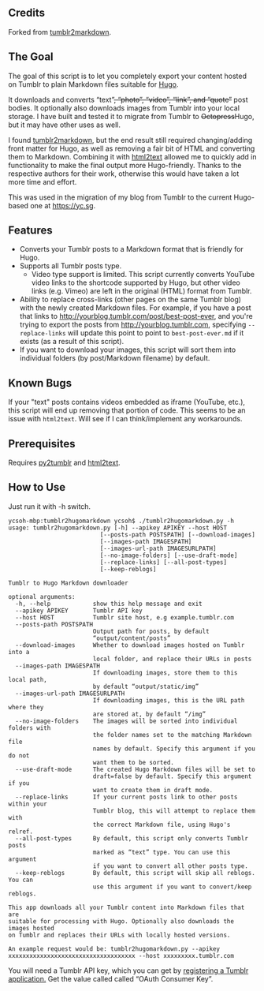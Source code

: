 ## Credits
Forked from [tumblr2markdown](https://github.com/jaanus/tumblr2markdown).

## The Goal
The goal of this script is to let you completely export your content hosted on Tumblr to plain Markdown files suitable for [Hugo](https://gohugo.io).

It downloads and converts “text”~~, “photo”, “video”, “link”, and “quote”~~ post bodies. It optionally also downloads images from Tumblr into your local storage. I have built and tested it to migrate from Tumblr to ~~Octopress~~Hugo, but it may have other uses as well.

I found [tumblr2markdown](https://github.com/jaanus/tumblr2markdown), but the end result still required changing/adding front matter for Hugo, as well as removing a fair bit of HTML and converting them to Markdown. Combining it with [html2text](https://github.com/Alir3z4/html2text) allowed me to quickly add in functionality to make the final output more Hugo-friendly. Thanks to the respective authors for their work, otherwise this would have taken a lot more time and effort.

This was used in the migration of my blog from Tumblr to the current Hugo-based one at https://yc.sg.

## Features
* Converts your Tumblr posts to a Markdown format that is friendly for Hugo.
* Supports all Tumblr posts type.
    * Video type support is limited. This script currently converts YouTube video links to the shortcode supported by Hugo, but other video links (e.g. Vimeo) are left in the original (HTML) format from Tumblr.
* Ability to replace cross-links (other pages on the same Tumblr blog) with the newly created Markdown files. For example, if you have a post that links to http://yourblog.tumblr.com/post/best-post-ever, and you're trying to export the posts from http://yourblog.tumblr.com, specifying `--replace-links` will update this point to point to `best-post-ever.md` if it exists (as a result of this script).
* If you want to download your images, this script will sort them into individual folders (by post/Markdown filename) by default.

## Known Bugs
If your "text" posts contains videos embedded as iframe (YouTube, etc.), this script will end up removing that portion of code. This seems to be an issue with `html2text`. Will see if I can think/implement any workarounds.

## Prerequisites
Requires [py2tumblr](https://github.com/tumblr/pytumblr) and [html2text](https://github.com/Alir3z4/html2text).

## How to Use
Just run it with -h switch.

	ycsoh-mbp:tumblr2hugomarkdown ycsoh$ ./tumblr2hugomarkdown.py -h
	usage: tumblr2hugomarkdown.py [-h] --apikey APIKEY --host HOST
                              [--posts-path POSTSPATH] [--download-images]
                              [--images-path IMAGESPATH]
                              [--images-url-path IMAGESURLPATH]
                              [--no-image-folders] [--use-draft-mode]
                              [--replace-links] [--all-post-types]
                              [--keep-reblogs]

	Tumblr to Hugo Markdown downloader

	optional arguments:
	  -h, --help            show this help message and exit
	  --apikey APIKEY       Tumblr API key
	  --host HOST           Tumblr site host, e.g example.tumblr.com
	  --posts-path POSTSPATH
	                        Output path for posts, by default
	                        “output/content/posts”
	  --download-images     Whether to download images hosted on Tumblr into a
	                        local folder, and replace their URLs in posts
	  --images-path IMAGESPATH
	                        If downloading images, store them to this local path,
	                        by default “output/static/img”
	  --images-url-path IMAGESURLPATH
	                        If downloading images, this is the URL path where they
	                        are stored at, by default “/img”
	  --no-image-folders    The images will be sorted into individual folders with
	                        the folder names set to the matching Markdown file
	                        names by default. Specify this argument if you do not
	                        want them to be sorted.
	  --use-draft-mode      The created Hugo Markdown files will be set to
	                        draft=false by default. Specify this argument if you
	                        want to create them in draft mode.
	  --replace-links       If your current posts link to other posts within your
	                        Tumblr blog, this will attempt to replace them with
	                        the correct Markdown file, using Hugo's relref.
	  --all-post-types      By default, this script only converts Tumblr posts
	                        marked as “text” type. You can use this argument
	                        if you want to convert all other posts type.
	  --keep-reblogs        By default, this script will skip all reblogs. You can
	                        use this argument if you want to convert/keep reblogs.

	This app downloads all your Tumblr content into Markdown files that are
	suitable for processing with Hugo. Optionally also downloads the images hosted
	on Tumblr and replaces their URLs with locally hosted versions.

	An example request would be: tumblr2hugomarkdown.py --apikey xxxxxxxxxxxxxxxxxxxxxxxxxxxxxxxxxxxx --host xxxxxxxxx.tumblr.com

You will need a Tumblr API key, which you can get by [registering a Tumblr application.](http://www.tumblr.com/oauth/apps) Get the value called called “OAuth Consumer Key”.
